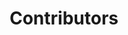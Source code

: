 ---
templateKey: 'contributors-page'
path: /contributors
title: Contributors
subtitle: ""
image: /img/contributors-stuffed-animals.jpeg
heading: Contributors
contributors:
  - name: Stephen Castle
    role: Core Team
    image: /img/contributors/stephen.jpg
  - name: Robert Thompson
    role: Core Team
    image: /img/contributors/placeholder.jpeg
  - name: Cameron Tatz
    role: Core Team
    image: /img/contributors/placeholder.jpeg
  - name: Richard Hertzog
    role: Core Team
    image: /img/contributors/placeholder.jpeg
  - name: Justin Heinz
    role: Core Team
    image: /img/contributors/placeholder.jpeg
  - name: Austin Lambert
    role: Core Team
    image: /img/contributors/placeholder.jpeg
---